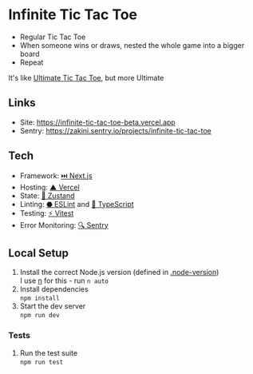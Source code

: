 # Infinite Tic Tac Toe
- Regular Tic Tac Toe
- When someone wins or draws, nested the whole game into a bigger board
- Repeat

It's like [Ultimate Tic Tac Toe](https://en.wikipedia.org/wiki/Ultimate_tic-tac-toe), but more
Ultimate

## Links
- Site: https://infinite-tic-tac-toe-beta.vercel.app
- Sentry: https://zakini.sentry.io/projects/infinite-tic-tac-toe

## Tech
- Framework: [⏭️ Next.js](https://nextjs.org/)
- Hosting: [▲ Vercel](https://vercel.com/)
- State: [🐻 Zustand](https://zustand.docs.pmnd.rs)
- Linting: [⬣ ESLint](https://eslint.org/) and [📜 TypeScript](https://www.typescriptlang.org/)
- Testing: [⚡️ Vitest](https://vitest.dev/)
- Error Monitoring: [🔍 Sentry](https://sentry.io)

## Local Setup
1. Install the correct Node.js version (defined in [.node-version](./.node-version))  
   I use [n](https://github.com/tj/n) for this - run `n auto`
1. Install dependencies  
   `npm install`
1. Start the dev server  
   `npm run dev`

### Tests
1. Run the test suite  
   `npm run test`
